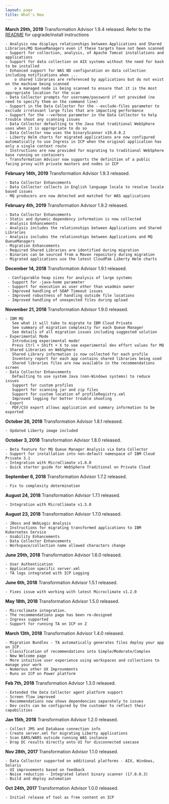 ```yaml
---
layout: page
title: What's New
---
```

**March 29th, 2019** Transformation Advisor 1.9.4 released. Refer to the [README](./1.9.4_README.md) for upgrade/install instructions

	- Analysis now displays relationships between Applications and Shared Libraries/MQ QueueManagers even if these targets have not been scanned
	- Support for collection, analysis, of Apache Tomcat installations and applications
	- Support for data collection on AIX systems without the need for bash to be installed
	- Enhanced support for WAS ND configuration on data collection including notifications when ...
		o shared libraries are referenced by applications but do not exist on the machine being scanned
		o a managed node is being scanned to ensure that it is the most appropriate location for the scan
	- Data Collector prompts for username/password if not provided (no need to specify them on the command line)
	- Support in the Data Collector for the --exclude-files parameter to exclude irrelevant large files that are impacting performance
	- Support for the --verbose parameter in the Data Collector to help trouble shoot any scanning issues
	- Data Collector defaulting to the Java that traditional WebSphere uses when it is appropriate to do so
	- Data Collector now uses the binaryScanner v19.0.0.2
	- Liberty Helm charts for migrated applications are now configured automatically to use Ingress in ICP when the original application has only a single context route
	- Instructions are now provided for migrating to traditional WebSphere base running on containers
	- Transformation Advisor now supports the definition of a public facing proxy with private masters and nodes in ICP
	
**February 14th, 2019** Transformation Advisor 1.9.3 released.

	- Data Collector Enhancements
	- Data Collector collects in English language locale to resolve locale based issues
	- MQ producers are now detected and matched for WAS applications

**February 4th, 2019** Transformation Advisor 1.9.2 released.

	- Data Collector Enhancements
	- Static and dynamic dependency information is now collected
	- Analysis Enhancements
	- Analysis includes the relationships between Applications and Shared Libraries
	- Analysis includes the relationships between Applications and MQ QueueManagers
	- Migration Enhancements
	- Required Shared Libraries are identified during migration
	- Binaries can be sourced from a Maven repository during migration
	- Migrated applications use the latest CloudPak Liberty Helm charts

**December 14, 2018** Transformation Advisor 1.9.1 released.

     - Configurable heap sizes for analysis of large systems
     - Support for -java-home parameter
     - Support for execution as user other than wsadmin owner
     - Improved handling of SOAP Timeout issues
     - Improved robustness of handling outside file locations
     - Improved handling of unexpected files during upload

**November 21, 2018** Transformation Advisor 1.9.0 released.

    - IBM MQ
       See what it will take to migrate to IBM Cloud Private
       See summary of migration complexity for each Queue Manager  
       See details of all migration issues including suggested solution   
    - Experimental Mode
       Introducing experimental mode!  
       Press Ctrl + Shift + X to see experimental dev effort values for MQ     
    - Shared Libraries on WebSphere
       Shared Library information is now collected for each profile
       Inventory report for each app contains shared libraries being used
       Shared libraries files are now available in the recommendations screen   
    - Data Collector Enhancements
       Defaulting to use system Java (non-Windows systems) to reduce issues  
       Support for custom profiles
       Support for scanning jar and zip files 
       Support for custom location of profileRegistry.xml
       Improved logging for better trouble shooting
    - Export
       PDF/CSV export allows application and summary information to be exported
    
**October 26, 2018** Transformation Advisor 1.8.1 released.

    - Updated Liberty image included 
    
**October 3, 2018** Transformation Advisor 1.8.0 released.

    - Beta feature for MQ Queue Manager Analysis via Data Collector
    - Support for installation into non-default namespace of IBM Cloud Private 3.1
    - Integration with MicroClimate v1.6.0
    - Quick starter guide for WebSphere Traditional on Private Cloud

**September 6, 2018** Transformation Advisor 1.7.2 released.

    - Fix to complexity determination

**August 24, 2018** Transformation Advisor 1.7.1 released.

    - Integration with MicroClimate v1.5.0

**August 23, 2018** Transformation Advisor 1.7.0 released.

    - JBoss and WebLogic Analysis
    - Instructions for migrating transformed applications to IBM Kubernetes Service
    - Usability Enhancements
    - Data Collector Enhancements
    - Workspace/collection name allowed characters change

**June 29th, 2018** Transformation Advisor 1.6.0 released.

    - User Authentication
    - Application specific server.xml
    - TA logs integrated with ICP Logging

**June 6th, 2018** Transformation Advisor 1.5.1 released.

    - Fixes issue with working with latest Microclimate v1.2.0

**May 18th, 2018** Transformation Advisor 1.5.0 released.

    - Microclimate integration. 
    - The recommendations page has been re-designed
    - Ingress supported
    - Support for running TA on ICP on Z

**March 13th, 2018** Transformation Advisor 1.4.0 released.

    - Migration Bundles - TA automatically generates files deploy your app on ICP.
    - Classification of recommendations into Simple/Moderate/Complex
    - New Welcome page
    - More intuitive user experience using workspaces and collections to manage your work
    - Numerous other UX Improvements
    - Runs on ICP on Power platform

**Feb 7th, 2018** Transformation Advisor 1.3.0 released.

    - Extended the Data Collector agent platform support
    - Screen flow improved 
    - Recommendations now shows dependencies separately to issues
    - Dev costs can be configured by the customer to reflect their capabilities

**Jan 15th, 2018** Transformation Advisor 1.2.0 released.

    - Collect JMS and Database connection info
    - Create server.xml for migrating Liberty applications
    - Scan EARS/WARS outside running WAS instance
    - Drop DC results directly onto UI for disconnected usecase

**Nov 28th, 2017** Transformation Advisor 1.1.0 released.

    - Data Collector supported on additional platforms - AIX, Windows, Solaris
    - UI improvements based on feedback
    - Noise reduction - Integrated latest binary scanner (17.0.0.3)
    - Build and deploy automation

**Oct 24th, 2017** Transformation Advisor 1.0.0 released.

    - Initial release of tool as free content on ICP
